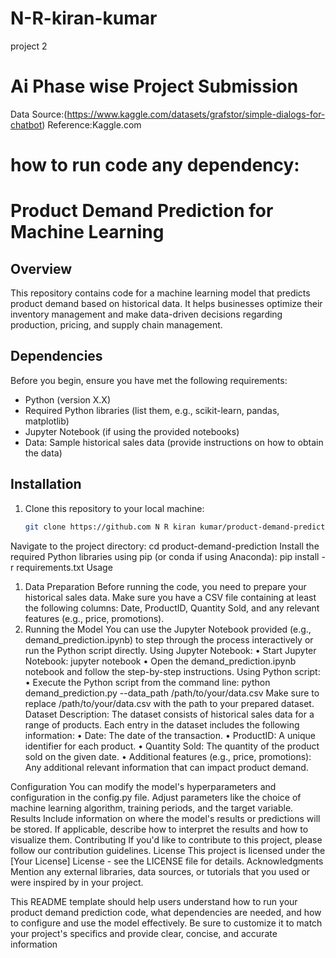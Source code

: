 # N-R-kiran-kumar
project 2
# Ai Phase wise Project Submission

Data Source:(https://www.kaggle.com/datasets/grafstor/simple-dialogs-for-chatbot)
Reference:Kaggle.com

# how to run code any dependency:
# Product Demand Prediction for Machine Learning

## Overview

This repository contains code for a machine learning model that predicts product demand based on historical data. It helps businesses optimize their inventory management and make data-driven decisions regarding production, pricing, and supply chain management.

## Dependencies

Before you begin, ensure you have met the following requirements:

- Python (version X.X)
- Required Python libraries (list them, e.g., scikit-learn, pandas, matplotlib)
- Jupyter Notebook (if using the provided notebooks)
- Data: Sample historical sales data (provide instructions on how to obtain the data)

## Installation

1. Clone this repository to your local machine:

   ```bash
   git clone https://github.com N R kiran kumar/product-demand-prediction.git

Navigate to the project directory:
cd product-demand-prediction
Install the required Python libraries using pip (or conda if using Anaconda):
pip install -r requirements.txt
Usage
1. Data Preparation
Before running the code, you need to prepare your historical sales data. Make sure you have a CSV file containing at least the following columns: Date, ProductID, Quantity Sold, and any relevant features (e.g., price, promotions).
2. Running the Model
You can use the Jupyter Notebook provided (e.g., demand_prediction.ipynb) to step through the process interactively or run the Python script directly.
Using Jupyter Notebook:
•	Start Jupyter Notebook:
                jupyter notebook
•	Open the demand_prediction.ipynb notebook and follow the step-by-step instructions.
Using Python script:
•	Execute the Python script from the command line:
          python demand_prediction.py --data_path /path/to/your/data.csv
Make sure to replace /path/to/your/data.csv with the path to your prepared dataset.
Dataset Description:
The dataset consists of historical sales data for a range of products. Each entry in the dataset includes the following information:
•	Date: The date of the transaction.
•	ProductID: A unique identifier for each product.
•	Quantity Sold: The quantity of the product sold on the given date.
•	Additional features (e.g., price, promotions): Any additional relevant information that can impact product demand.

Configuration
You can modify the model's hyperparameters and configuration in the config.py file. Adjust parameters like the choice of machine learning algorithm, training periods, and the target variable.
Results
Include information on where the model's results or predictions will be stored. If applicable, describe how to interpret the results and how to visualize them.
Contributing
If you'd like to contribute to this project, please follow our contribution guidelines.
License
This project is licensed under the [Your License] License - see the LICENSE file for details.
Acknowledgments
Mention any external libraries, data sources, or tutorials that you used or were inspired by in your project.

This README template should help users understand how to run your product demand prediction code, what dependencies are needed, and how to configure and use the model effectively. Be sure to customize it to match your project's specifics and provide clear, concise, and accurate information
